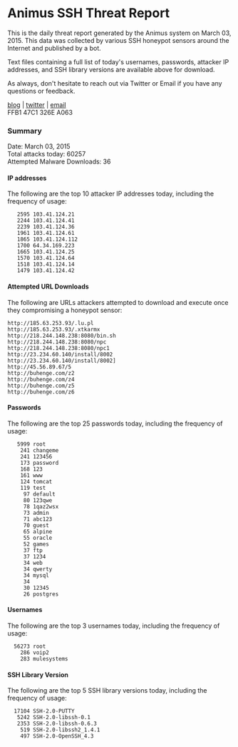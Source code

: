 # Animus SSH Threat Report

This is the daily threat report generated by the Animus system on March 03, 2015. This data was collected by various SSH honeypot sensors around the Internet and published by a bot.  

Text files containing a full list of today's usernames, passwords, attacker IP addresses, and SSH library versions are available above for download.  

As always, don't hesitate to reach out via Twitter or Email if you have any questions or feedback.  

[blog](http://morris.guru) | [twitter](https://twitter.com/andrew___morris) | [email](mailto:andrew@morris.guru)  
FFB1 47C1 326E A063  

### Summary

Date: March 03, 2015  
Total attacks today: 60257  
Attempted Malware Downloads: 36 

#### IP addresses
The following are the top 10 attacker IP addresses today, including the frequency of usage:
```
   2595 103.41.124.21
   2244 103.41.124.41
   2239 103.41.124.36
   1961 103.41.124.61
   1865 103.41.124.112
   1700 64.34.169.223
   1665 103.41.124.25
   1570 103.41.124.64
   1518 103.41.124.14
   1479 103.41.124.42
```

#### Attempted URL Downloads
The following are URLs attackers attempted to download and execute once they compromising a honeypot sensor:
```
http://185.63.253.93/.lu.pl
http://185.63.253.93/.xtkarmx
http://218.244.148.238:8080/bin.sh
http://218.244.148.238:8080/npc
http://218.244.148.238:8080/npc1
http://23.234.60.140/install/8002
http://23.234.60.140/install/8002]
http://45.56.89.67/5
http://buhenge.com/z2
http://buhenge.com/z4
http://buhenge.com/z5
http://buhenge.com/z6
```

#### Passwords
The following are the top 25 passwords today, including the frequency of usage:
```
   5999 root
    241 changeme
    241 123456
    173 password
    168 123
    161 www
    124 tomcat
    119 test
     97 default
     80 123qwe
     78 1qaz2wsx
     73 admin
     71 abc123
     70 guest
     65 alpine
     55 oracle
     52 games
     37 ftp
     37 1234
     34 web
     34 qwerty
     34 mysql
     34 
     30 12345
     26 postgres
```

#### Usernames
The following are the top 3 usernames today, including the frequency of usage:
```
  56273 root
    286 voip2
    283 mulesystems
```

#### SSH Library Version
The following are the top 5 SSH library versions today, including the frequency of usage:
```
  17104 SSH-2.0-PUTTY
   5242 SSH-2.0-libssh-0.1
   2353 SSH-2.0-libssh-0.6.3
    519 SSH-2.0-libssh2_1.4.1
    497 SSH-2.0-OpenSSH_4.3
```
